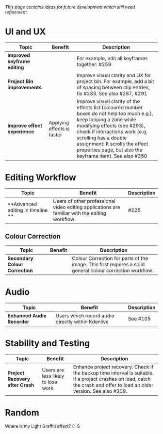 *This page contains ideas for future development which still need refinement.*

# UI and UX

| Topic | Benefit | Description |
| --- | --- | --- |
| **Improved keyframe editing** | | For example, edit all keyframes together: #259 |
| **Project Bin improvements** | | Improve visual clarity and UX for project bin. For example, add a bit of spacing between clip entries, fix #283. See also #287, #291 |
| **Improve effect experience** | Applying effects is faster | Improve visual clarity of the effects list (coloured number boxes do not help too much e.g.), keep looping a zone while modifying effects (see #293), check if interactions work (e.g. scrolling has a double assignment: It scrolls the effect properties page, but also the keyframe item). See also #350 |


# Editing Workflow

| Topic | Benefit | Description |
| --- | --- | --- |
| **Advanced editing in timeline ** | Users of other professional video editing applications are familiar with the editing workflow. | #225 |

## Colour Correction

| Topic | Benefit | Description |
| --- | --- | --- |
| **Secondary Colour Correction** | | Colour Correction for parts of the image. This first requires a solid general colour correction workflow. |

# Audio

| Topic | Benefit | Description |
| --- | --- | --- |
| **Enhanced Audio Recorder** | Users which record audio directly within Kdenlive | See #105 |

# Stability and Testing

| Topic | Benefit | Description |
| --- | --- | --- |
| **Project Recovery after Crash** | Users are less likely to lose work. | Enhance project recovery. Check if the backup time interval is suitable. If a project crashes on load, catch the crash and offer to load an older version. See also #309. |

# Random

Where is my Light Graffiti effect? {:-S
